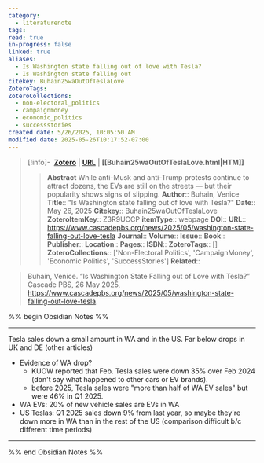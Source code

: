 ```yaml
---
category:
  - literaturenote
tags: 
read: true
in-progress: false
linked: true
aliases:
  - Is Washington state falling out of love with Tesla?
  - Is Washington state falling out
citekey: Buhain25waOutOfTeslaLove
ZoteroTags: 
ZoteroCollections:
  - non-electoral_politics
  - campaignmoney
  - economic_politics
  - successstories
created date: 5/26/2025, 10:05:50 AM
modified date: 2025-05-26T10:17:52-07:00
---
```


> [!info]- &nbsp;[**Zotero**](zotero://select/library/items/Z3R9UCCP)  | [**URL**](https://www.cascadepbs.org/news/2025/05/washington-state-falling-out-love-tesla) | **[[Buhain25waOutOfTeslaLove.html|HTM]]**
>> **Abstract**
> While anti-Musk and anti-Trump protests continue to attract dozens, the EVs are still on the streets — but their popularity shows signs of slipping.
> > **Author**:: Buhain, Venice
> **Title**:: "Is Washington state falling out of love with Tesla?"
> **Date**:: May 26, 2025
> **Citekey**:: Buhain25waOutOfTeslaLove
> **ZoteroItemKey**:: Z3R9UCCP
> **itemType**:: webpage
> **DOI**:: 
> **URL**:: https://www.cascadepbs.org/news/2025/05/washington-state-falling-out-love-tesla
> **Journal**:: 
> **Volume**:: 
> **Issue**:: 
> **Book**:: 
> **Publisher**:: 
> **Location**:: 
> **Pages**:: 
> **ISBN**:: 
> **ZoteroTags**:: []
> **ZoteroCollections**:: ['Non-Electoral Politics', 'CampaignMoney', 'Economic Politics', 'SuccessStories']
> **Related**::

>  Buhain, Venice. “Is Washington State Falling out of Love with Tesla?” Cascade PBS, 26 May 2025, https://www.cascadepbs.org/news/2025/05/washington-state-falling-out-love-tesla.

%% begin Obsidian Notes %%
___
Tesla sales down a small amount in WA and in the US.  Far below drops in UK and DE (other articles)

- Evidence of WA  drop?
	- KUOW reported that Feb. Tesla sales were down 35% over Feb 2024 (don't say what happened to other cars or EV brands).  
	- before 2025, Tesla sales were "more than half of WA EV sales" but were 46% in Q1 2025.
- WA EVs: 20% of new vehicle sales are EVs in WA
- US Teslas: Q1 2025 sales down 9% from last year, so maybe they're down more in WA than in the rest of the US (comparison difficult b/c different time periods)
___
%% end Obsidian Notes %%
